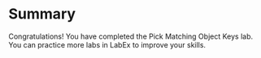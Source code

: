 # Summary

Congratulations! You have completed the Pick Matching Object Keys lab. You can practice more labs in LabEx to improve your skills.
